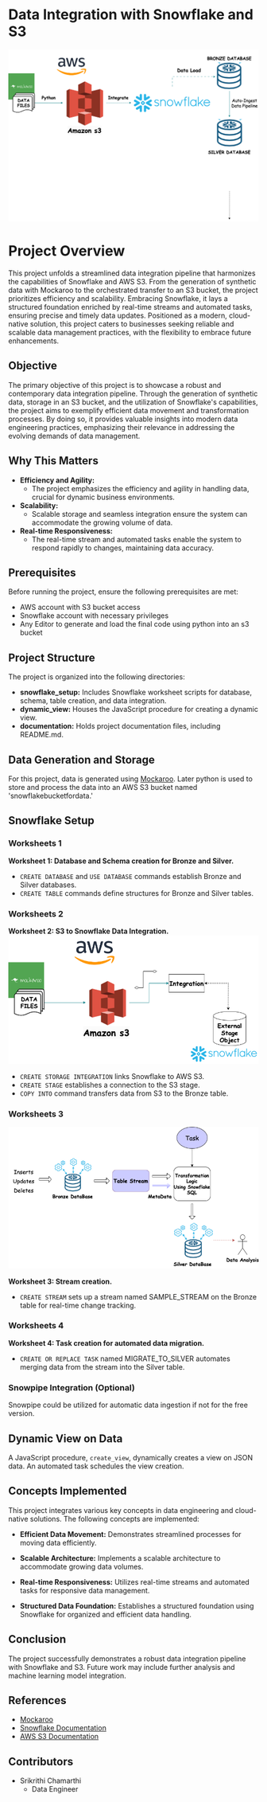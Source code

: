 # Data Integration with Snowflake and S3
![Overall Architecture](./Project%20Diagrams/Project%20Architecture.png)
# Project Overview
This project unfolds a streamlined data integration pipeline that harmonizes the capabilities of Snowflake and AWS S3. From the generation of synthetic data with Mockaroo to the orchestrated transfer to an S3 bucket, the project prioritizes efficiency and scalability. Embracing Snowflake, it lays a structured foundation enriched by real-time streams and automated tasks, ensuring precise and timely data updates. Positioned as a modern, cloud-native solution, this project caters to businesses seeking reliable and scalable data management practices, with the flexibility to embrace future enhancements.

## Objective
The primary objective of this project is to showcase a robust and contemporary data integration pipeline. Through the generation of synthetic data, storage in an S3 bucket, and the utilization of Snowflake's capabilities, the project aims to exemplify efficient data movement and transformation processes. By doing so, it provides valuable insights into modern data engineering practices, emphasizing their relevance in addressing the evolving demands of data management.

## Why This Matters

- **Efficiency and Agility:**
  - The project emphasizes the efficiency and agility in handling data, crucial for dynamic business environments.
- **Scalability:**
  - Scalable storage and seamless integration ensure the system can accommodate the growing volume of data.
- **Real-time Responsiveness:**
  - The real-time stream and automated tasks enable the system to respond rapidly to changes, maintaining data accuracy.


## Prerequisites
Before running the project, ensure the following prerequisites are met:

- AWS account with S3 bucket access
- Snowflake account with necessary privileges
- Any Editor to generate and load the final code using python into an s3 bucket

## Project Structure
The project is organized into the following directories:

- **snowflake_setup:** Includes Snowflake worksheet scripts for database, schema, table creation, and data integration.
- **dynamic_view:** Houses the JavaScript procedure for creating a dynamic view.
- **documentation:** Holds project documentation files, including README.md.

## Data Generation and Storage
For this project, data is generated using [Mockaroo](https://www.mockaroo.com/). Later python is used to store and process the data into an AWS S3 bucket named 'snowflakebucketfordata.'

## Snowflake Setup

### Worksheets 1
**Worksheet 1: Database and Schema creation for Bronze and Silver.**
- `CREATE DATABASE` and `USE DATABASE` commands establish Bronze and Silver databases.
- `CREATE TABLE` commands define structures for Bronze and Silver tables.

### Worksheets 2
**Worksheet 2: S3 to Snowflake Data Integration.**
![S3 to Snowflake Integration](./Project%20Diagrams/S3%20to%20Snowflake%20Integration/S3%20to%20Snowflake%20Integration.png)

- `CREATE STORAGE INTEGRATION` links Snowflake to AWS S3.
- `CREATE STAGE` establishes a connection to the S3 stage.
- `COPY INTO` command transfers data from S3 to the Bronze table.

### Worksheets 3
![Snowflake Pipeline](./Project%20Diagrams/Snowflake%20Schema.png)

**Worksheet 3: Stream creation.**
- `CREATE STREAM` sets up a stream named SAMPLE_STREAM on the Bronze table for real-time change tracking.

### Worksheets 4
**Worksheet 4: Task creation for automated data migration.**
- `CREATE OR REPLACE TASK` named MIGRATE_TO_SILVER automates merging data from the stream into the Silver table.

### Snowpipe Integration (Optional)
Snowpipe could be utilized for automatic data ingestion if not for the free version.

## Dynamic View on Data
A JavaScript procedure, `create_view`, dynamically creates a view on JSON data. An automated task schedules the view creation.

## Concepts Implemented
This project integrates various key concepts in data engineering and cloud-native solutions. The following concepts are implemented:

- **Efficient Data Movement:** Demonstrates streamlined processes for moving data efficiently.
  
- **Scalable Architecture:** Implements a scalable architecture to accommodate growing data volumes.

- **Real-time Responsiveness:** Utilizes real-time streams and automated tasks for responsive data management.

- **Structured Data Foundation:** Establishes a structured foundation using Snowflake for organized and efficient data handling.

## Conclusion
The project successfully demonstrates a robust data integration pipeline with Snowflake and S3. Future work may include further analysis and machine learning model integration.

## References
- [Mockaroo](https://www.mockaroo.com/)
- [Snowflake Documentation](https://docs.snowflake.com/)
- [AWS S3 Documentation](https://aws.amazon.com/s3/)

## Contributors
- Srikrithi Chamarthi
  - Data Engineer 
